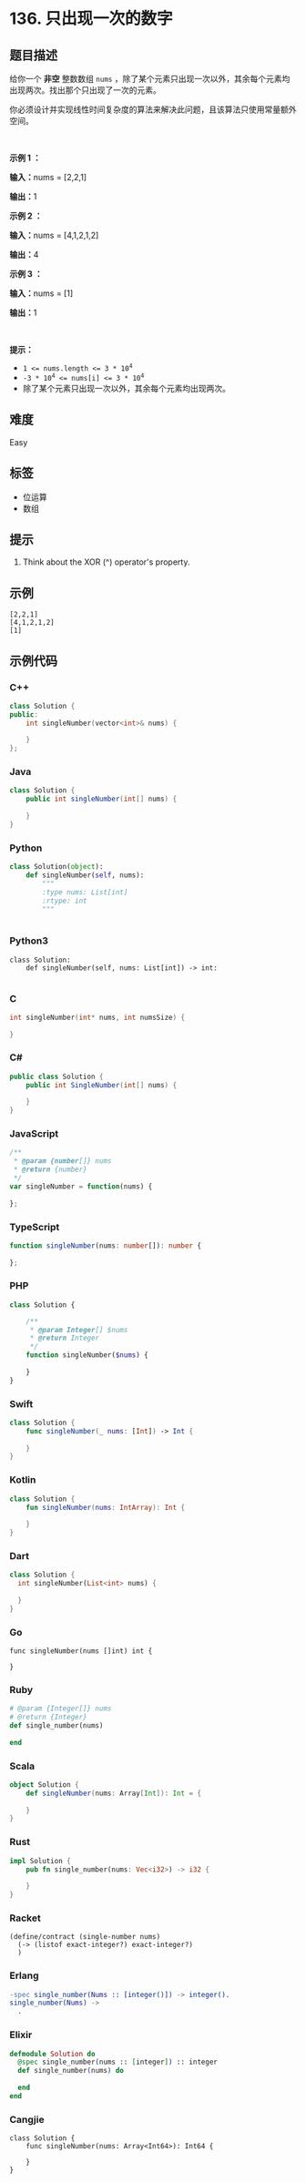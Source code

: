 # 136. 只出现一次的数字

## 题目描述

<p>给你一个 <strong>非空</strong> 整数数组 <code>nums</code> ，除了某个元素只出现一次以外，其余每个元素均出现两次。找出那个只出现了一次的元素。</p>

<p>你必须设计并实现线性时间复杂度的算法来解决此问题，且该算法只使用常量额外空间。</p>

<div class="original__bRMd">
<div>
<p>&nbsp;</p>

<p><strong class="example">示例 1 ：</strong></p>

<div class="example-block">
<p><strong>输入：</strong>nums = [2,2,1]</p>

<p><strong>输出：</strong>1</p>
</div>

<p><strong class="example">示例 2 ：</strong></p>

<div class="example-block">
<p><strong>输入：</strong>nums = [4,1,2,1,2]</p>

<p><strong>输出：</strong>4</p>
</div>

<p><strong class="example">示例 3 ：</strong></p>

<div class="example-block">
<p><strong>输入：</strong>nums = [1]</p>

<p><strong>输出：</strong>1</p>
</div>

<p>&nbsp;</p>

<p><strong>提示：</strong></p>

<ul>
	<li><code>1 &lt;= nums.length &lt;= 3 * 10<sup>4</sup></code></li>
	<li><code>-3 * 10<sup>4</sup> &lt;= nums[i] &lt;= 3 * 10<sup>4</sup></code></li>
	<li>除了某个元素只出现一次以外，其余每个元素均出现两次。</li>
</ul>
</div>
</div>


## 难度

Easy

## 标签

- 位运算
- 数组

## 提示

1. Think about the XOR (^) operator's property.

## 示例

```
[2,2,1]
[4,1,2,1,2]
[1]
```

## 示例代码

### C++

```cpp
class Solution {
public:
    int singleNumber(vector<int>& nums) {
        
    }
};
```

### Java

```java
class Solution {
    public int singleNumber(int[] nums) {
        
    }
}
```

### Python

```python
class Solution(object):
    def singleNumber(self, nums):
        """
        :type nums: List[int]
        :rtype: int
        """
        
```

### Python3

```python3
class Solution:
    def singleNumber(self, nums: List[int]) -> int:
        
```

### C

```c
int singleNumber(int* nums, int numsSize) {
    
}
```

### C#

```csharp
public class Solution {
    public int SingleNumber(int[] nums) {
        
    }
}
```

### JavaScript

```javascript
/**
 * @param {number[]} nums
 * @return {number}
 */
var singleNumber = function(nums) {
    
};
```

### TypeScript

```typescript
function singleNumber(nums: number[]): number {
    
};
```

### PHP

```php
class Solution {

    /**
     * @param Integer[] $nums
     * @return Integer
     */
    function singleNumber($nums) {
        
    }
}
```

### Swift

```swift
class Solution {
    func singleNumber(_ nums: [Int]) -> Int {
        
    }
}
```

### Kotlin

```kotlin
class Solution {
    fun singleNumber(nums: IntArray): Int {
        
    }
}
```

### Dart

```dart
class Solution {
  int singleNumber(List<int> nums) {
    
  }
}
```

### Go

```golang
func singleNumber(nums []int) int {
    
}
```

### Ruby

```ruby
# @param {Integer[]} nums
# @return {Integer}
def single_number(nums)
    
end
```

### Scala

```scala
object Solution {
    def singleNumber(nums: Array[Int]): Int = {
        
    }
}
```

### Rust

```rust
impl Solution {
    pub fn single_number(nums: Vec<i32>) -> i32 {
        
    }
}
```

### Racket

```racket
(define/contract (single-number nums)
  (-> (listof exact-integer?) exact-integer?)
  )
```

### Erlang

```erlang
-spec single_number(Nums :: [integer()]) -> integer().
single_number(Nums) ->
  .
```

### Elixir

```elixir
defmodule Solution do
  @spec single_number(nums :: [integer]) :: integer
  def single_number(nums) do
    
  end
end
```

### Cangjie

```cangjie
class Solution {
    func singleNumber(nums: Array<Int64>): Int64 {

    }
}
```

